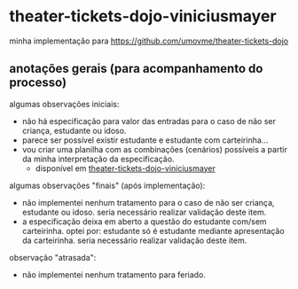 theater-tickets-dojo-viniciusmayer
==================================
minha implementação para https://github.com/umovme/theater-tickets-dojo


anotações gerais (para acompanhamento do processo)
--------------------------------------------------
algumas observações iniciais:
* não há especificação para valor das entradas para o caso de não ser criança, estudante ou idoso.
* parece ser possível existir estudante e estudante com carteirinha...
* vou criar uma planilha com as combinações (cenários) possíveis a partir da minha interpretação da especificação.
	* disponível em <a href="http://goo.gl/i4NVAh">theater-tickets-dojo-viniciusmayer</a>

algumas observações "finais" (após implementação):
* não implementei nenhum tratamento para o caso de não ser criança, estudante ou idoso. seria necessário realizar validação deste item.
* a especificação deixa em aberto a questão do estudante com/sem carteirinha. optei por: estudante só é estudante mediante apresentação da
carteirinha. seria necessário realizar validação deste item.

observação "atrasada":
* não implementei nenhum tratamento para feriado.
